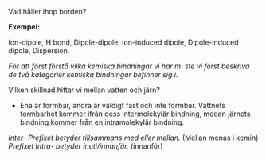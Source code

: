 Vad håller ihop borden?

**Exempel:**

Ion-dipole, H bond, Dipole-dipole, Ion-induced dipole, Dipole-induced dipole, Dispersion.

*För att först förstå vilka kemiska bindningar vi har m¨ste vi först beskriva de två kategorier kemiska bindningar befinner sig i.*

Vilken skillnad hittar vi mellan vatten och järn?
- Ena är formbar, andra är väldigt fast och inte formbar.
Vattnets formbarhet kommer ifrån dess intermolekylär bindning, medan järnets bindning kommer från en intramolekylär bindning.

*Inter- Prefixet betyder tillsammans med eller mellan.* (Mellan menas i kemin)
*Prefixet Intra- betyder inuti/innanför.* (innanför)

